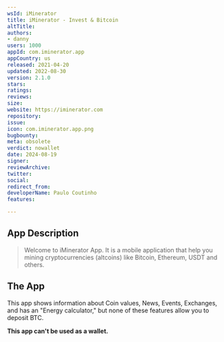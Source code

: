 ```yaml
---
wsId: iMinerator
title: iMinerator - Invest & Bitcoin
altTitle: 
authors:
- danny
users: 1000
appId: com.iminerator.app
appCountry: us
released: 2021-04-20
updated: 2022-08-30
version: 2.1.0
stars: 
ratings: 
reviews: 
size: 
website: https://iminerator.com
repository: 
issue: 
icon: com.iminerator.app.png
bugbounty: 
meta: obsolete
verdict: nowallet
date: 2024-08-19
signer: 
reviewArchive: 
twitter: 
social: 
redirect_from: 
developerName: Paulo Coutinho
features: 

---
```


## App Description

> Welcome to iMinerator App. It is a mobile application that help you mining cryptocurrencies (altcoins) like Bitcoin, Ethereum, USDT and others.

## The App

This app shows information about Coin values, News, Events, Exchanges, and has an "Energy calculator," but none of these features allow you to deposit BTC.

**This app can't be used as a wallet.**